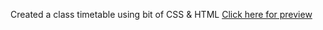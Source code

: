 Created a class timetable using bit of CSS & HTML
<a href="https://faberineooppss.github.io/labProjects/html/timetable/timetable.html" target="_blank">Click here for preview</a>
